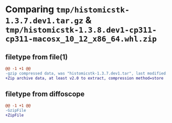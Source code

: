 # Comparing `tmp/histomicstk-1.3.7.dev1.tar.gz` & `tmp/histomicstk-1.3.8.dev1-cp311-cp311-macosx_10_12_x86_64.whl.zip`

## filetype from file(1)

```diff
@@ -1 +1 @@
-gzip compressed data, was "histomicstk-1.3.7.dev1.tar", last modified: Thu Apr 11 17:32:54 2024, max compression
+Zip archive data, at least v2.0 to extract, compression method=store
```

## filetype from diffoscope

```diff
@@ -1 +1 @@
-GzipFile
+ZipFile
```

